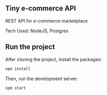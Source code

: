 ## Tiny e-commerce API

REST API for e-commerce marketplace

Tech Used: NodeJS, Postgres

## Run the project

After cloning the project, install the packages:

```bash
npm install
```

Then, run the development server:

```bash
npm start
```
